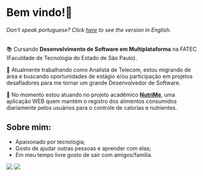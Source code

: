 # Bem vindo!👋
###### Don't speak portuguese? Click [here](https://github.com/lucasroqe/lucasroqe/blob/main/README-en.md) to see the version in English.

📚 Cursando **Desenvolvimento de Software em Multiplataforma** na FATEC (Faculdade de Tecnologia do Estado de São Paulo).

💼 Atualmente trabalhando como Analista de Telecom, estou migrando de área e buscando oportunidades de estágio e/ou participação em projetos desafiadores para me tornar um grande Desenvolvedor de Software.

🚀 No momento estou atuando no projeto acadêmico [**NutriMe**](https://github.com/crewTech-ABP), uma aplicação WEB quem mantém o registro dos alimentos consumidos diariamente pelos usuários para o controle de calorias e nutrientes.

## **Sobre mim:**
* Apaixonado por tecnologia;
* Gosto de ajudar outras pessoas e aprender com elas;
* Em meu tempo livre gosto de sair com amigos/família.

<a href="https://www.linkedin.com/in/lucasroqe" target="_blank"><img src="https://img.shields.io/badge/-LinkedIn-%23000000?style=for-the-badge&logo=linkedin&logoColor=white"/></a>
<a href = "mailto:alvim.lucas2@hotmail.com" target="_blank"><img src="https://img.shields.io/badge/-Microsoft_Outlook-%23000000?style=for-the-badge&logo=microsoft-outlook&logoColor=white"></a>
